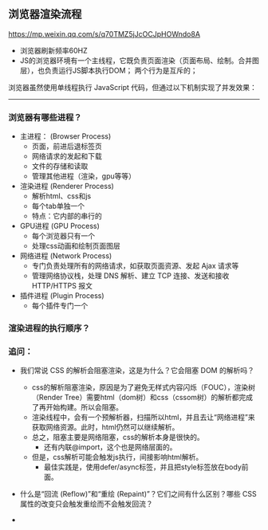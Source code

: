 
## 浏览器渲染流程

<https://mp.weixin.qq.com/s/q70TMZ5jJcOCJpHOWndo8A>

- 浏览器刷新频率60HZ
- JS的浏览器环境有一个主线程，它既负责页面渲染（页面布局、绘制。合并图层），也负责运行JS脚本执行DOM； 两个行为是互斥的；

浏览器虽然使用单线程执行 JavaScript 代码，但通过以下机制实现了并发效果：

---

### 浏览器有哪些进程？

- 主进程： (Browser Process)
    - 页面，前进后退标签页
    - 网络请求的发起和下载
    - 文件的存储和读取
    - 管理其他进程（渲染，gpu等等）
- 渲染进程 (Renderer Process)
    - 解析html、css和js
    - 每个tab单独一个
    - 特点：它内部的串行的
- GPU进程 (GPU Process)
    - 每个浏览器只有一个
    - 处理css动画和绘制页面图层
- 网络进程 (Network Process)
    - 专门负责处理所有的网络请求，如获取页面资源、发起 Ajax 请求等
    - 管理网络协议栈，处理 DNS 解析、建立 TCP 连接、发送和接收 HTTP/HTTPS 报文
- 插件进程 (Plugin Process)
    - 每个插件专门一个

### 渲染进程的执行顺序？

### 追问：
- 我们常说 CSS 的解析会阻塞渲染，这是为什么？它会阻塞 DOM 的解析吗？
    - css的解析阻塞渲染，原因是为了避免无样式内容闪烁（FOUC），渲染树（Render Tree）需要html（dom树）和css（cssom树）的解析都完成了再开始构建。所以会阻塞。
    - 渲染线程中，会有一个预解析器，扫描所以html，并且去让“网络进程”来获取网络资源。此时，html仍然可以继续解析。
    - 总之，阻塞主要是网络阻塞，css的解析本身是很快的。
        - 还有内联@import，这个也是网络层面的。
    - 但是，css解析可能会触发js执行，间接影响html解析。
        - 最佳实践是，使用defer/async标签，并且把style标签放在body前面。

- 什么是“回流 (Reflow)”和“重绘 (Repaint)”？它们之间有什么区别？哪些 CSS 属性的改变只会触发重绘而不会触发回流？
- <script> 标签的 async 和 defer 属性有什么区别？它们是如何优化关键渲染路径的？
- 浏览器是如何处理图片资源的加载和显示的？它会阻塞渲染吗？
- 什么是“合成层 (Compositing Layer)”？哪些 CSS 属性可以隐式地创建一个新的合成层？这样做有什么好处和潜在的风险？



##### 为什么要引入Fiber架构？

在引入fibe架构之后，会采用异步策略，
将其分为Reconciliation和Commit阶段，其中Reconciliation阶段会将update分成一小块一小块，并且加上优先级来决定先更新什么（什么时候diff，什么时候渲染， 什么时候响应用户输入）。
并且它是可中断的，可以被更高优先级的东西中断；
就相当于给它加了一个操作系统，有时间片轮转这样的机制，也支持中断；

